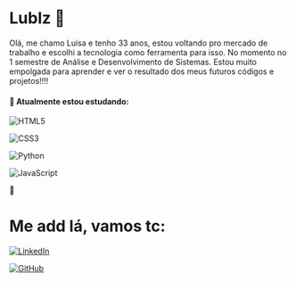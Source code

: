 # Lublz 🖖

Olá, me chamo Luísa e tenho 33 anos, estou voltando pro mercado de trabalho e escolhi a tecnologia como ferramenta para isso. No momento no 1 semestre de Análise e Desenvolvimento de Sistemas. Estou muito empolgada para aprender e ver o resultado dos meus futuros códigos e projetos!!!!


#### 🌱 Atualmente estou estudando:

![HTML5](https://img.shields.io/badge/HTML5-E34F26?style=for-the-badge&logo=html5&logoColor=white)

![CSS3](https://img.shields.io/badge/CSS3-1572B6?style=for-the-badge&logo=css3&logoColor=white)     

![Python](https://img.shields.io/badge/Python-14354C?style=for-the-badge&logo=python&logoColor=white)

![JavaScript](https://img.shields.io/badge/JavaScript-%23EFD81D?style=flat-square&labelColor=%23414141&logo=javascript&logoColor=white)




🐛

# Me add lá, vamos tc:
[![LinkedIn](https://img.shields.io/badge/LinkedIn-0077B5?style=for-the-badge&logo=linkedin&logoColor=white)](https://www.linkedin.com/in/lu%C3%ADsa-rocha-08bb452a5/)

[![GitHub](https://img.shields.io/badge/GitHub-100000?style=for-the-badge&logo=github&logoColor=white)](https://github.com/Lublz/)
